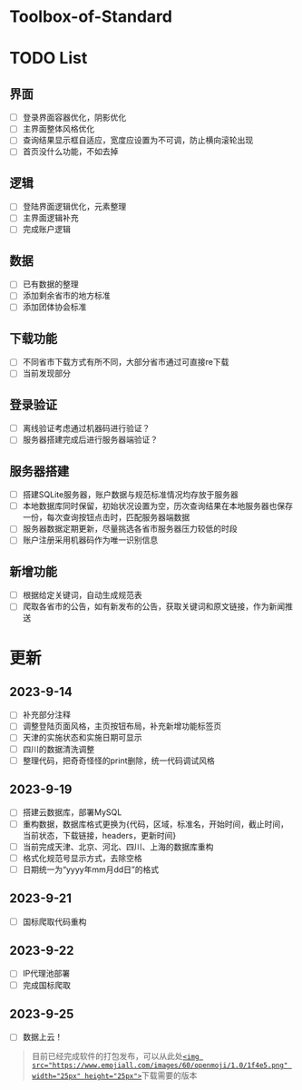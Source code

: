# Toolbox-of-Standard

# TODO List

## 界面

- [ ] 登录界面容器优化，阴影优化
- [ ] 主界面整体风格优化
- [ ] 查询结果显示框自适应，宽度应设置为不可调，防止横向滚轮出现
- [ ] 首页没什么功能，不如去掉

## 逻辑

- [ ] 登陆界面逻辑优化，元素整理
- [ ] 主界面逻辑补充
- [ ] 完成账户逻辑

## 数据

- [ ] 已有数据的整理
- [ ] 添加剩余省市的地方标准
- [ ] 添加团体协会标准

## 下载功能

- [ ] 不同省市下载方式有所不同，大部分省市通过可直接re下载
- [ ] 当前发现部分

## 登录验证

- [ ] 离线验证考虑通过机器码进行验证？
- [ ] 服务器搭建完成后进行服务器端验证？

## 服务器搭建

- [ ] 搭建SQLite服务器，账户数据与规范标准情况均存放于服务器
- [ ] 本地数据库同时保留，初始状况设置为空，历次查询结果在本地服务器也保存一份，每次查询按钮点击时，匹配服务器端数据
- [ ] 服务器数据定期更新，尽量挑选各省市服务器压力较低的时段
- [ ] 账户注册采用机器码作为唯一识别信息

## 新增功能

- [ ] 根据给定关键词，自动生成规范表
- [ ] 爬取各省市的公告，如有新发布的公告，获取关键词和原文链接，作为新闻推送

# 更新

## 2023-9-14

- [ ] 补充部分注释
- [ ] 调整登陆页面风格，主页按钮布局，补充新增功能标签页
- [ ] 天津的实施状态和实施日期可显示
- [ ] 四川的数据清洗调整
- [ ] 整理代码，把奇奇怪怪的print删除，统一代码调试风格

## 2023-9-19

- [ ] 搭建云数据库，部署MySQL
- [ ] 重构数据，数据库格式更换为{代码，区域，标准名，开始时间，截止时间，当前状态，下载链接，headers，更新时间}
- [ ] 当前完成天津、北京、河北、四川、上海的数据库重构
- [ ] 格式化规范号显示方式，去除空格
- [ ] 日期统一为“yyyy年mm月dd日”的格式

## 2023-9-21

- [ ] 国标爬取代码重构

## 2023-9-22

- [ ] IP代理池部署
- [ ] 完成国标爬取

## 2023-9-25

- [ ] 数据上云！

> 目前已经完成软件的打包发布，可以从此处[`<img src="https://www.emojiall.com/images/60/openmoji/1.0/1f4e5.png" width="25px" height="25px">`](https://github.com/hyooeewee/Toolbox-of-Standard/tags)下载需要的版本
